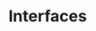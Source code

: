 <!-- .slide: data-background="url('resources/typescript-blueprint.svg') no-repeat #03324C bottom"-->

# Interfaces

